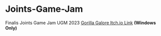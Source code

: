 # Joints-Game-Jam

Finalis Joints Game Jam UGM 2023
[Gorilla Galore Itch.io Link](https://chickenncheese.itch.io/gorilla-galore) **(Windows Only)**
